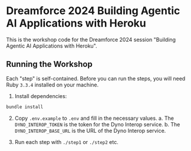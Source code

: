 # Dreamforce 2024 Building Agentic AI Applications with Heroku

This is the workshop code for the Dreamforce 2024 session "Building Agentic AI Applications with Heroku".

## Running the Workshop

Each "step" is self-contained. Before you can run the steps, you will need Ruby `3.3.4` installed on your machine.

1. Install dependencies:

```bash
bundle install
```

2. Copy `.env.example` to `.env` and fill in the necessary values.
   a. The `DYNO_INTEROP_TOKEN` is the token for the Dyno Interop service.
   b. The `DYNO_INTEROP_BASE_URL` is the URL of the Dyno Interop service.

3. Run each step with `./step1` or `./step2` etc.
